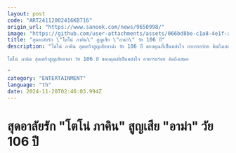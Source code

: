 ```yaml
---
layout: post
code: "ART24112002416KB716"
origin_url: "https://www.sanook.com/news/9650998/"
image: "https://github.com/user-attachments/assets/066bd8be-c1a8-4e1f-a29f-b2a372d30914"
title: "สุดอาลัยรัก \"โตโน่ ภาคิน\" สูญเสีย \"อาม่า\" วัย 106 ปี"
description: "โตโน่ ภาคิน สุดเศร้าสูญเสียอาม่า วัย 106 ปี ขอบคุณที่เป็นพลังใจ อาหารอร่อย คิดถึงเสมอ 

โตโน่ ภาคิน สุดเศร้าสูญเสียอาม่า วัย 106 ปี ขอบคุณที่เป็นพลังใจ อาหารอร่อย คิดถึงเสมอ 

"
category: "ENTERTAINMENT"
language: "th"
date: 2024-11-20T02:46:03.994Z
---
```


# สุดอาลัยรัก "โตโน่ ภาคิน" สูญเสีย "อาม่า" วัย 106 ปี